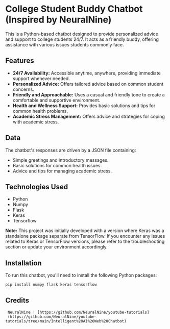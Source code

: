 # College Student Buddy Chatbot (Inspired by NeuralNine)

This is a Python-based chatbot designed to provide personalized advice and support to college students 24/7. It acts as a friendly buddy, offering assistance with various issues students commonly face.

## Features

*   **24/7 Availability:** Accessible anytime, anywhere, providing immediate support whenever needed.
*   **Personalized Advice:** Offers tailored advice based on common student concerns.
*   **Friendly and Approachable:** Uses a casual and friendly tone to create a comfortable and supportive environment.
*   **Health and Wellness Support:** Provides basic solutions and tips for common health problems.
*   **Academic Stress Management:** Offers advice and strategies for coping with academic stress.

## Data

The chatbot's responses are driven by a JSON file containing:

*   Simple greetings and introductory messages.
*   Basic solutions for common health issues.
*   Advice and tips for managing academic stress.

## Technologies Used

*   Python
*   Numpy
*   Flask
*   Keras
*   Tensorflow

**Note:** This project was initially developed with a version where Keras was a standalone package separate from TensorFlow. If you encounter any issues related to Keras or TensorFlow versions, please refer to the troubleshooting section or update your environment accordingly.

## Installation

To run this chatbot, you'll need to install the following Python packages:

```bash
pip install numpy flask keras tensorflow
```

## Credits
     NeuralNine | [https://github.com/NeuralNine/youtube-tutorials]
     (https://github.com/NeuralNine/youtube-tutorials/tree/main/Intelligent%20AI%20Web%20Chatbot)
